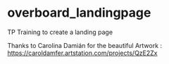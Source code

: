 # overboard_landingpage
TP Training to create a landing page


Thanks to Carolina Damián for the beautiful Artwork : https://caroldamfer.artstation.com/projects/QzE2Zx
